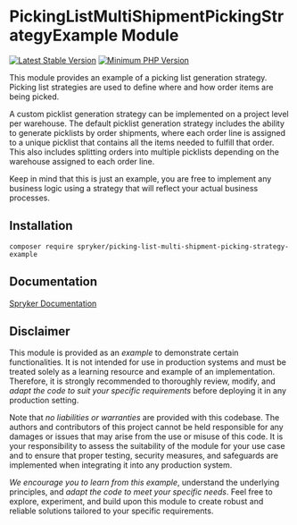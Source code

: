 # PickingListMultiShipmentPickingStrategyExample Module
[![Latest Stable Version](https://poser.pugx.org/spryker/picking-list-multi-shipment-picking-strategy-example/v/stable.svg)](https://packagist.org/packages/spryker/picking-list-multi-shipment-picking-strategy-example)
[![Minimum PHP Version](https://img.shields.io/badge/php-%3E%3D%208.1-8892BF.svg)](https://php.net/)

This module provides an example of a picking list generation strategy. Picking list strategies are used to define where and how order items are being picked.

A custom picklist generation strategy can be implemented on a project level per warehouse. The default picklist generation strategy includes the ability to generate picklists by order shipments, where each order line is assigned to a unique picklist that contains all the items needed to fulfill that order. This also includes splitting orders into multiple picklists depending on the warehouse assigned to each order line.

Keep in mind that this is just an example, you are free to implement any business logic using a strategy that will reflect your actual business processes.

## Installation

```
composer require spryker/picking-list-multi-shipment-picking-strategy-example
```

## Documentation

[Spryker Documentation](https://docs.spryker.com)

## Disclaimer

This module is provided as an *example* to demonstrate certain functionalities. It is not intended for use in production systems and must be treated solely as a learning resource and example of an implementation. Therefore, it is strongly recommended to thoroughly review, modify, and *adapt the code to suit your specific requirements* before deploying it in any production setting.

Note that *no liabilities or warranties* are provided with this codebase. The authors and contributors of this project cannot be held responsible for any damages or issues that may arise from the use or misuse of this code. It is your responsibility to assess the suitability of the module for your use case and to ensure that proper testing, security measures, and safeguards are implemented when integrating it into any production system.

*We encourage you to learn from this example*, understand the underlying principles, and *adapt the code to meet your specific needs*. Feel free to explore, experiment, and build upon this module to create robust and reliable solutions tailored to your specific requirements.
